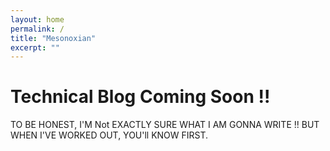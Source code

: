 ```yaml
---
layout: home
permalink: /
title: "Mesonoxian"
excerpt: ""
---
```

# Technical Blog Coming Soon !!
TO BE HONEST, I'M Not EXACTLY SURE WHAT I AM GONNA WRITE !!
BUT WHEN I'VE WORKED OUT, YOU'll KNOW FIRST.
